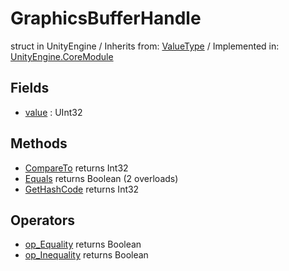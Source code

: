 # GraphicsBufferHandle
struct in UnityEngine
 / Inherits from: <a href="https://docs.unity3d.com/6000.0/Documentation/ScriptReference/ValueType.html">ValueType</a> / Implemented in: <a href="https://docs.unity3d.com/6000.0/Documentation/ScriptReference/UnityEngine.CoreModule.html">UnityEngine.CoreModule</a>

## Fields
- <a href="https://docs.unity3d.com/6000.0/Documentation/ScriptReference/GraphicsBufferHandle-value.html">value</a> : UInt32

## Methods
- <a href="https://docs.unity3d.com/6000.0/Documentation/ScriptReference/GraphicsBufferHandle.CompareTo.html">CompareTo</a> returns Int32
- <a href="https://docs.unity3d.com/6000.0/Documentation/ScriptReference/GraphicsBufferHandle.Equals.html">Equals</a> returns Boolean (2 overloads)
- <a href="https://docs.unity3d.com/6000.0/Documentation/ScriptReference/GraphicsBufferHandle.GetHashCode.html">GetHashCode</a> returns Int32

## Operators
- <a href="https://docs.unity3d.com/6000.0/Documentation/ScriptReference/GraphicsBufferHandle.op_Equality.html">op_Equality</a> returns Boolean
- <a href="https://docs.unity3d.com/6000.0/Documentation/ScriptReference/GraphicsBufferHandle.op_Inequality.html">op_Inequality</a> returns Boolean
